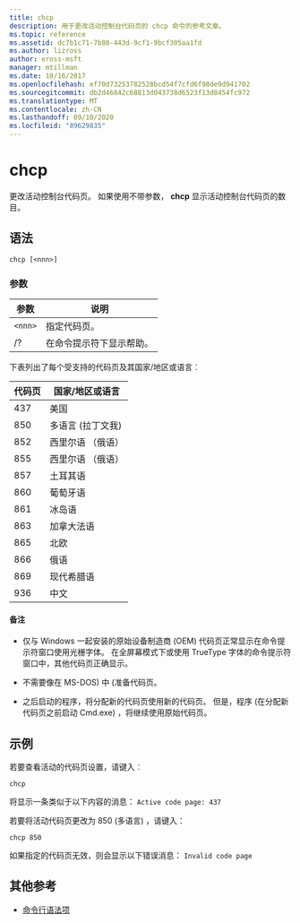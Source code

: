 ```yaml
---
title: chcp
description: 用于更改活动控制台代码页的 chcp 命令的参考文章。
ms.topic: reference
ms.assetid: dc7b1c71-7b80-443d-9cf1-9bcf305aa1fd
ms.author: lizross
author: eross-msft
manager: mtillman
ms.date: 10/16/2017
ms.openlocfilehash: ef70d73253782528bcd54f7cfd6f98de9d941702
ms.sourcegitcommit: db2d46842c68813d043738d6523f13d8454fc972
ms.translationtype: MT
ms.contentlocale: zh-CN
ms.lasthandoff: 09/10/2020
ms.locfileid: "89629835"
---
```

# <a name="chcp"></a>chcp

更改活动控制台代码页。 如果使用不带参数， **chcp** 显示活动控制台代码页的数目。

## <a name="syntax"></a>语法

```
chcp [<nnn>]
```

### <a name="parameters"></a>参数

| 参数 | 说明 |
| --------- | ----------- |
| `<nnn>` | 指定代码页。 |
| /? | 在命令提示符下显示帮助。 |

下表列出了每个受支持的代码页及其国家/地区或语言︰

| 代码页 | 国家/地区或语言 |
| --------- | -------------------------- |
| 437 | 美国 |
| 850 | 多语言 (拉丁文我) |
| 852 | 西里尔语 （俄语） |
| 855 | 西里尔语 （俄语） |
| 857 | 土耳其语 |
| 860 | 葡萄牙语 |
| 861 | 冰岛语 |
| 863 | 加拿大法语 |
| 865 | 北欧 |
| 866 | 俄语 |
| 869 | 现代希腊语 |
| 936 | 中文 |

#### <a name="remarks"></a>备注

- 仅与 Windows 一起安装的原始设备制造商 (OEM) 代码页正常显示在命令提示符窗口使用光栅字体。 在全屏幕模式下或使用 TrueType 字体的命令提示符窗口中，其他代码页正确显示。

- 不需要像在 MS-DOS) 中 (准备代码页。

- 之后启动的程序，将分配新的代码页使用新的代码页。 但是，程序 (在分配新代码页之前启动 Cmd.exe) ，将继续使用原始代码页。

## <a name="examples"></a>示例

若要查看活动的代码页设置，请键入︰

```
chcp
```

将显示一条类似于以下内容的消息： `Active code page: 437`

若要将活动代码页更改为 850 (多语言) ，请键入：

```
chcp 850
```

如果指定的代码页无效，则会显示以下错误消息： `Invalid code page`

## <a name="additional-references"></a>其他参考

- [命令行语法项](command-line-syntax-key.md)
